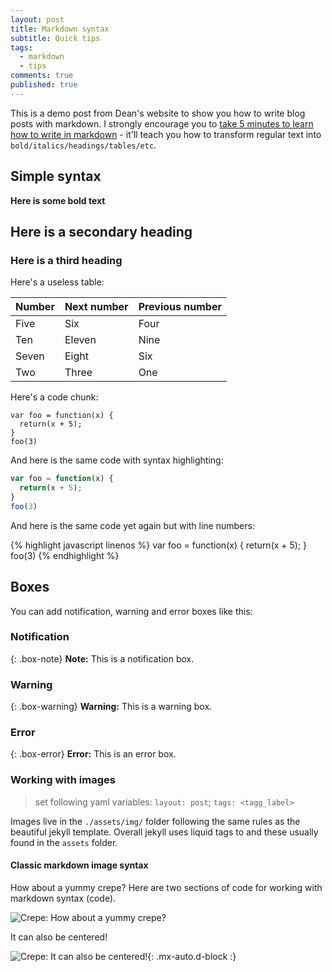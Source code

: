 ```yaml
---
layout: post
title: Markdown syntax
subtitle: Quick tips
tags:
  - markdown
  - tips
comments: true
published: true
---
```


This is a demo post from Dean's website to show you how to write blog posts with markdown.  I strongly encourage you to [take 5 minutes to learn how to write in markdown](https://markdowntutorial.com/) - it'll teach you how to transform regular text into `bold/italics/headings/tables/etc`.

## Simple syntax

**Here is some bold text**

## Here is a secondary heading
### Here is a third heading

Here's a useless table:

| Number | Next number | Previous number |
| :------ |:--- | :--- |
| Five | Six | Four |
| Ten | Eleven | Nine |
| Seven | Eight | Six |
| Two | Three | One |


Here's a code chunk:

~~~
var foo = function(x) {
  return(x + 5);
}
foo(3)
~~~

And here is the same code with syntax highlighting:

```javascript
var foo = function(x) {
  return(x + 5);
}
foo(3)
```

And here is the same code yet again but with line numbers:

{% highlight javascript linenos %}
var foo = function(x) {
  return(x + 5);
}
foo(3)
{% endhighlight %}

## Boxes
You can add notification, warning and error boxes like this:

### Notification

{: .box-note}
**Note:** This is a notification box.

### Warning

{: .box-warning}
**Warning:** This is a warning box.

### Error

{: .box-error}
**Error:** This is an error box.

### Working with images

> set following yaml variables: `layout: post`; `tags: <tagg_label>`

Images live in the `./assets/img/` folder following the same rules as the beautiful jekyll template. Overall jekyll uses liquid tags to and these usually found in the `assets` folder.

#### Classic markdown image syntax

How about a yummy crepe? Here are two sections of code for working with markdown syntax (code).

![Crepe: How about a yummy crepe?](https://s3-media3.fl.yelpcdn.com/bphoto/cQ1Yoa75m2yUFFbY2xwuqw/348s.jpg)

It can also be centered!

![Crepe: It can also be centered!](https://s3-media3.fl.yelpcdn.com/bphoto/cQ1Yoa75m2yUFFbY2xwuqw/348s.jpg){: .mx-auto.d-block :}